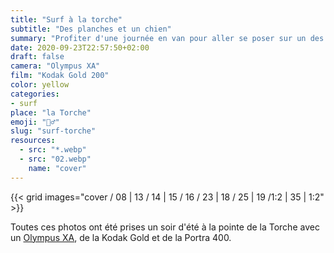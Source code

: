 ```yaml
---
title: "Surf à la torche"
subtitle: "Des planches et un chien"
summary: "Profiter d'une journée en van pour aller se poser sur un des spots mythiques de Bretagne. La pointe de la Torche ne déçoit pas."
date: 2020-09-23T22:57:50+02:00
draft: false
camera: "Olympus XA"
film: "Kodak Gold 200"
color: yellow
categories:
- surf
place: "la Torche"
emoji: "🏄‍♂️"
slug: "surf-torche"
resources:
  - src: "*.webp"
  - src: "02.webp"
    name: "cover"
---
```


 {{< grid images="cover / 08 | 13 / 14 | 15 / 16 / 23  | 18 /  25 | 19 /1:2 | 35 | 1:2" >}}

Toutes ces photos ont été prises un soir d'été à la pointe de la Torche avec un [Olympus XA](/olympus-xa), de la Kodak Gold et de la Portra 400.
